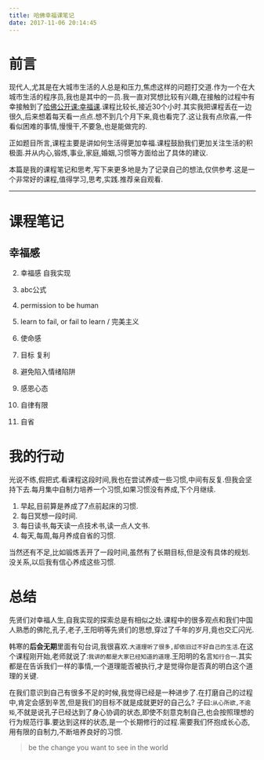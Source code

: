 ```yaml
---
title: 哈佛幸福课笔记
date: 2017-11-06 20:14:45
---
```


# 前言
现代人,尤其是在大城市生活的人总是和压力,焦虑这样的问题打交道.作为一个在大城市生活的程序员,我也是其中的一员.我一直对冥想比较有兴趣,在接触的过程中有幸接触到了[哈佛公开课:幸福课](http://open.163.com/special/positivepsychology/).课程比较长,接近30个小时.其实我把课程丢在一边很久,后来想着每天看一点点.想不到几个月下来,竟也看完了.这让我有点欣喜,一件看似困难的事情,慢慢干,不要急,也是能做完的.

正如题目所言,课程主要是讲如何生活得更加幸福.课程鼓励我们更加关注生活的积极面.并从内心,锻炼,事业,家庭,婚姻,习惯等方面给出了具体的建议.

本篇是我的课程笔记和思考,写下来更多地是为了记录自己的想法,仅供参考.这是一个非常好的课程,值得学习,思考,实践.推荐亲自观看.

---

# 课程笔记
## 幸福感

2. 幸福感 自我实现
3. abc公式

4. permission to be human
5. learn to fail, or fail to learn / 完美主义

6. 使命感
7. 目标 复利
8. 避免陷入情绪陷阱
9. 感恩心态
10. 自律有限
11. 自省

# 我的行动
光说不练,假把式.看课程这段时间,我也在尝试养成一些习惯,中间有反复.但我会坚持下去.每月集中自制力培养一个习惯,如果习惯没有养成,下个月继续.
1. 早起,目前算是养成了7点前起床的习惯.
2. 每日冥想一段时间.
3. 每日读书,每天读一点技术书,读一点人文书.
4. 每天,每周,每月养成自省的习惯.

当然还有不足,比如锻炼丢开了一段时间,虽然有了长期目标,但是没有具体的规划.没关系,以后我有信心养成这些习惯.

# 总结
先贤们对幸福人生,自我实现的探索总是有相似之处.课程中的很多观点和我们中国人熟悉的佛陀,孔子,老子,王阳明等先贤们的思想,穿过了千年的岁月,竟也交汇闪光.

韩寒的**后会无期**里面有句台词,我很喜欢.`大道理听了很多,却依旧过不好自己的生活`.在这个课程刚开始,老师就说了:`我讲的都是大家已经知道的道理`.王阳明的名言`知行合一`.其实都是在告诉我们一样的事情,一个道理能否被执行,才是觉得你是否真的明白这个道理的关键.

在我们意识到自己有很多不足的时候,我觉得已经是一种进步了.在打磨自己的过程中,肯定会感到辛苦,但是我们的目标不就是成就更好的自己么? 子曰:`从心所欲,不逾矩`,不就是说孔子已经达到了身心协调的状态,即使不刻意克制自己,也会按照理想的行为规范行事.要达到这样的状态,是一个长期修行的过程.需要我们怀抱成长心态,用有限的自制力,不断培养良好的习惯.

> be the change you want to see in the world
